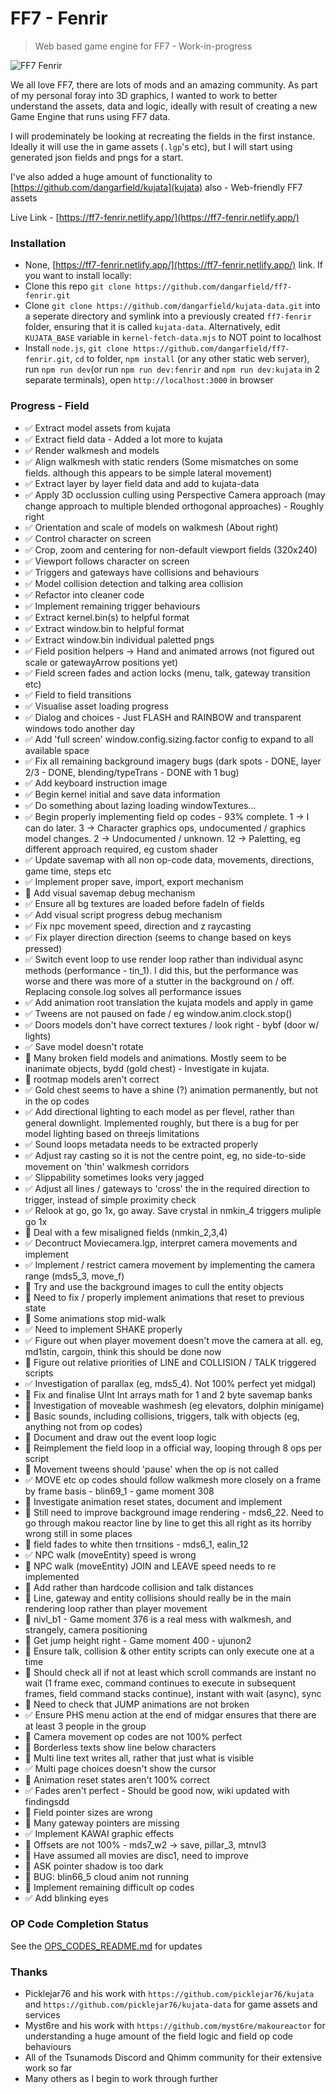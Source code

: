 # FF7 - Fenrir

> Web based game engine for FF7 - Work-in-progress

![FF7 Fenrir](https://i.ibb.co/bdNzhtR/good.png)

We all love FF7, there are lots of mods and an amazing community. As part of my personal foray into 3D graphics, I wanted to work to better understand the assets, data and logic, ideally with result of creating a new Game Engine that runs using FF7 data.

I will prodeminately be looking at recreating the fields in the first instance. Ideally it will use the in game assets (`.lgp`'s etc), but I will start using generated json fields and pngs for a start.

I've also added a huge amount of functionality to [https://github.com/dangarfield/kujata](kujata) also - Web-friendly FF7 assets

Live Link - [https://ff7-fenrir.netlify.app/](https://ff7-fenrir.netlify.app/)

### Installation

- None, [https://ff7-fenrir.netlify.app/](https://ff7-fenrir.netlify.app/) link. If you want to install locally:
- Clone this repo `git clone https://github.com/dangarfield/ff7-fenrir.git`
- Clone `git clone https://github.com/dangarfield/kujata-data.git` into a seperate directory and symlink into a previously created `ff7-fenrir` folder, ensuring that it is called `kujata-data`. Alternatively, edit `KUJATA_BASE` variable in `kernel-fetch-data.mjs` to NOT point to localhost
- Install `node.js`, `git clone https://github.com/dangarfield/ff7-fenrir.git`, `cd` to folder, `npm install` (or any other static web server), run `npm run dev`(or run `npm run dev:fenrir` and `npm run dev:kujata` in 2 separate terminals), open `http://localhost:3000` in browser

### Progress - Field

- :white_check_mark: Extract model assets from kujata
- :white_check_mark: Extract field data - Added a lot more to kujata
- :white_check_mark: Render walkmesh and models
- :white_check_mark: Align walkmesh with static renders (Some mismatches on some fields. although this appears to be simple lateral movement)
- :white_check_mark: Extract layer by layer field data and add to kujata-data
- :white_check_mark: Apply 3D occlussion culling using Perspective Camera approach (may change approach to multiple blended orthogonal approaches) - Roughly right
- :white_check_mark: Orientation and scale of models on walkmesh (About right)
- :white_check_mark: Control character on screen
- :white_check_mark: Crop, zoom and centering for non-default viewport fields (320x240)
- :white_check_mark: Viewport follows character on screen
- :white_check_mark: Triggers and gateways have collisions and behaviours
- :white_check_mark: Model collision detection and talking area collision
- :white_check_mark: Refactor into cleaner code
- :white_check_mark: Implement remaining trigger behaviours
- :white_check_mark: Extract kernel.bin(s) to helpful format
- :white_check_mark: Extract window.bin to helpful format
- :white_check_mark: Extract window.bin individual paletted pngs
- :white_check_mark: Field position helpers -> Hand and animated arrows (not figured out scale or gatewayArrow positions yet)
- :white_check_mark: Field screen fades and action locks (menu, talk, gateway transition etc)
- :white_check_mark: Field to field transitions
- :white_check_mark: Visualise asset loading progress
- :white_check_mark: Dialog and choices - Just FLASH and RAINBOW and transparent windows todo another day
- :white_check_mark: Add 'full screen' window.config.sizing.factor config to expand to all available space
- :white_check_mark: Fix all remaining background imagery bugs (dark spots - DONE, layer 2/3 - DONE, blending/typeTrans - DONE with 1 bug)
- :white_check_mark: Add keyboard instruction image
- :white_check_mark: Begin kernel initial and save data information
- :white_check_mark: Do something about lazing loading windowTextures...
- :white_check_mark: Begin properly implementing field op codes - 93% complete. 1 -> I can do later. 3 -> Character graphics ops, undocumented / graphics model changes. 2 -> Undocumented / unknown. 12 -> Paletting, eg different approach required, eg custom shader
- :white_check_mark: Update savemap with all non op-code data, movements, directions, game time, steps etc
- :white_check_mark: Implement proper save, import, export mechanism
- :black_square_button: Add visual savemap debug mechanism
- :white_check_mark: Ensure all bg textures are loaded before fadeIn of fields
- :white_check_mark: Add visual script progress debug mechanism
- :white_check_mark: Fix npc movement speed, direction and z raycasting
- :white_check_mark: Fix player direction direction (seems to change based on keys pressed)
- :white_check_mark: Switch event loop to use render loop rather than individual async methods (performance - tin_1). I did this, but the performance was worse and there was more of a stutter in the background on / off. Replacing console.log solves all performance issues
- :white_check_mark: Add animation root translation the kujata models and apply in game
- :white_check_mark: Tweens are not paused on fade / eg window.anim.clock.stop()
- :white_check_mark: Doors models don't have correct textures / look right - bybf (door w/ lights)
- :white_check_mark: Save model doesn't rotate
- :black_square_button: Many broken field models and animations. Mostly seem to be inanimate objects, bydd (gold chest) - Investigate in kujata.
- :black_square_button: rootmap models aren't correct
- :white_check_mark: Gold chest seems to have a shine (?) animation permanently, but not in the op codes
- :white_check_mark: Add directional lighting to each model as per flevel, rather than general downlight. Implemented roughly, but there is a bug for per model lighting based on threejs limitations
- :white_check_mark: Sound loops metadata needs to be extracted properly
- :white_check_mark: Adjust ray casting so it is not the centre point, eg, no side-to-side movement on 'thin' walkmesh corridors
- :white_check_mark: Slippability sometimes looks very jagged
- :white_check_mark: Adjust all lines / gateways to 'cross' the in the required direction to trigger, instead of simple proximity check
- :white_check_mark: Relook at go, go 1x, go away. Save crystal in nmkin_4 triggers muliple go 1x
- :black_square_button: Deal with a few misaligned fields (nmkin_2,3,4)
- :white_check_mark: Decontruct Moviecamera.lgp, interpret camera movements and implement
- :white_check_mark: Implement / restrict camera movement by implementing the camera range (mds5_3, move_f)
- :black_square_button: Try and use the background images to cull the entity objects
- :black_square_button: Need to fix / properly implement animations that reset to previous state
- :black_square_button: Some animations stop mid-walk
- :white_check_mark: Need to implement SHAKE properly
- :white_check_mark: Figure out when player movement doesn't move the camera at all. eg, md1stin, cargoin, think this should be done now
- :black_square_button: Figure out relative priorities of LINE and COLLISION / TALK triggered scripts
- :white_check_mark: Investigation of parallax (eg, mds5_4). Not 100% perfect yet midgal)
- :black_square_button: Fix and finalise UInt Int arrays math for 1 and 2 byte savemap banks
- :black_square_button: Investigation of moveable washmesh (eg elevators, dolphin minigame)
- :black_square_button: Basic sounds, including collisions, triggers, talk with objects (eg, anything not from op codes)
- :black_square_button: Document and draw out the event loop logic
- :black_square_button: Reimplement the field loop in a official way, looping through 8 ops per script
- :black_square_button: Movement tweens should 'pause' when the op is not called
- :white_check_mark: MOVE etc op codes should follow walkmesh more closely on a frame by frame basis - blin69_1 - game moment 308
- :black_square_button: Investigate animation reset states, document and implement
- :black_square_button: Still need to improve background image rendering - mds6_22. Need to go through makou reactor line by line to get this all right as its horriby wrong still in some places
- :black_square_button: field fades to white then trnsitions - mds6_1, ealin_12
- :white_check_mark: NPC walk (moveEntity) speed is wrong
- :black_square_button: NPC walk (moveEntity) JOIN and LEAVE speed needs to re implemented
- :black_square_button: Add rather than hardcode collision and talk distances
- :black_square_button: Line, gateway and entity collisions should really be in the main rendering loop rather than player movement
- :black_square_button: nivl_b1 - Game moment 376 is a real mess with walkmesh, and strangely, camera positioning
- :black_square_button: Get jump height right - Game moment 400 - ujunon2
- :black_square_button: Ensure talk, collision & other entity scripts can only execute one at a time
- :black_square_button: Should check all if not at least which scroll commands are instant no wait (1 frame exec, command continues to execute in subsequent frames, field command stacks continue), instant with wait (async), sync
- :black_square_button: Need to check that JUMP animations are not broken
- :white_check_mark: Ensure PHS menu action at the end of midgar ensures that there are at least 3 people in the group
- :black_square_button: Camera movement op codes are not 100% perfect
- :black_square_button: Borderless texts show line below characters
- :black_square_button: Multi line text writes all, rather that just what is visible
- :white_check_mark: Multi page choices doesn't show the cursor
- :black_square_button: Animation reset states aren't 100% correct
- :white_check_mark: Fades aren't perfect - Should be good now, wiki updated with findingsdd
- :black_square_button: Field pointer sizes are wrong
- :black_square_button: Many gateway pointers are missing
- :white_check_mark: Implement KAWAI graphic effects
- :black_square_button: Offsets are not 100% - mds7_w2 -> save, pillar_3, mtnvl3
- :black_square_button: Have assumed all movies are disc1, need to improve
- :black_square_button: ASK pointer shadow is too dark
- :black_square_button: BUG: blin66_5 cloud anim not running
- :black_square_button: Implement remaining difficult op codes
- :white_check_mark: Add blinking eyes

### OP Code Completion Status

See the [OPS_CODES_README.md](https://github.com/dangarfield/ff7-fenrir/blob/master/OPS_CODES_README.md) for updates

### Thanks

- Picklejar76 and his work with `https://github.com/picklejar76/kujata` and `https://github.com/picklejar76/kujata-data` for game assets and services
- Myst6re and his work with `https://github.com/myst6re/makoureactor` for understanding a huge amount of the field logic and field op code behaviours
- All of the Tsunamods Discord and Qhimm community for their extensive work so far
- Many others as I begin to work through further
